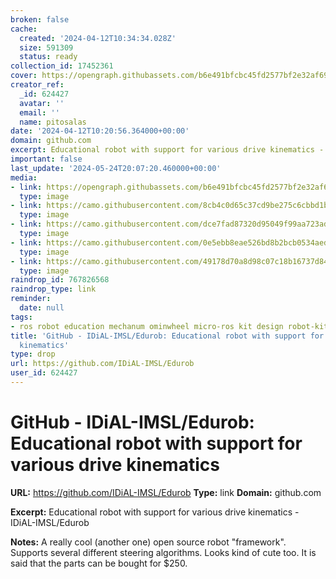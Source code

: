 ```yaml
---
broken: false
cache:
  created: '2024-04-12T10:34:34.028Z'
  size: 591309
  status: ready
collection_id: 17452361
cover: https://opengraph.githubassets.com/b6e491bfcbc45fd2577bf2e32af692fee8a0ede50c0e59ad436795968140caa2/IDiAL-IMSL/Edurob
creator_ref:
  _id: 624427
  avatar: ''
  email: ''
  name: pitosalas
date: '2024-04-12T10:20:56.364000+00:00'
domain: github.com
excerpt: Educational robot with support for various drive kinematics - IDiAL-IMSL/Edurob
important: false
last_update: '2024-05-24T20:07:20.460000+00:00'
media:
- link: https://opengraph.githubassets.com/b6e491bfcbc45fd2577bf2e32af692fee8a0ede50c0e59ad436795968140caa2/IDiAL-IMSL/Edurob
  type: image
- link: https://camo.githubusercontent.com/8cb4c0d65c37cd9be275c6cbbd1b76150b2c6a4c250b83c8eb502e05f4a780d8/68747470733a2f2f7777772e696d736c2e66682d646f72746d756e642e64652f77702d636f6e74656e742f75706c6f6164732f323032332f30312f456475526f622d4772757070656e666f746f2d313932302d373638783531312e6a7067
  type: image
- link: https://camo.githubusercontent.com/dce7fad87320d95049f99aa723ada2e612ecaa766dfaf6348324c88c438e14e6/68747470733a2f2f7777772e696d736c2e66682d646f72746d756e642e64652f77702d636f6e74656e742f75706c6f6164732f323032332f30312f4d6563616e756d2d313932302d373638783531322e6a7067
  type: image
- link: https://camo.githubusercontent.com/0e5ebb8eae526bd8b2bcb0534aed6c7a8873cef599b6205ddc75b60a5c95d6b4/68747470733a2f2f7777772e696d736c2e66682d646f72746d756e642e64652f77702d636f6e74656e742f75706c6f6164732f323032332f30312f4f6d69776865656c2d3132302d313932302d373638783531322e6a7067
  type: image
- link: https://camo.githubusercontent.com/49178d70a8d98c07c18b16737d84871f7523d5ff117f51014e66dffdc974b27c/68747470733a2f2f7777772e696d736c2e66682d646f72746d756e642e64652f77702d636f6e74656e742f75706c6f6164732f323032332f30312f4f6d6e692d39302d313932302d373638783531322e6a7067
  type: image
raindrop_id: 767826568
raindrop_type: link
reminder:
  date: null
tags:
- ros robot education mechanum ominwheel micro-ros kit design robot-kit robotics opensource
title: 'GitHub - IDiAL-IMSL/Edurob: Educational robot with support for various drive
  kinematics'
type: drop
url: https://github.com/IDiAL-IMSL/Edurob
user_id: 624427
---
```


# GitHub - IDiAL-IMSL/Edurob: Educational robot with support for various drive kinematics

**URL:** https://github.com/IDiAL-IMSL/Edurob
**Type:** link
**Domain:** github.com

**Excerpt:** Educational robot with support for various drive kinematics - IDiAL-IMSL/Edurob

**Notes:**
A really cool (another one) open source robot "framework". Supports several different steering algorithms. Looks kind of cute too. It is said that the parts can be bought for $250.

